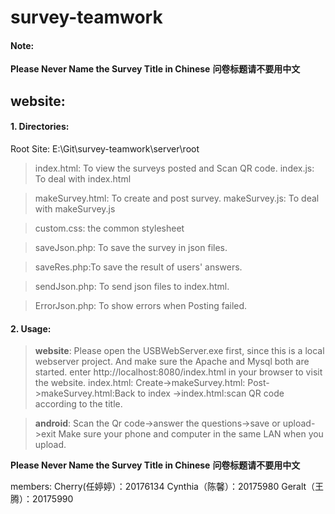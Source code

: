 # survey-teamwork
#### Note:
**Please Never Name the Survey Title in Chinese**
**问卷标题请不要用中文**

## website:
#### 1. Directories:
Root Site: E:\Git\survey-teamwork\server\root
>index.html: To view the surveys posted and Scan QR code.
>index.js: To deal with index.html

>makeSurvey.html: To create and post survey.
>makeSurvey.js: To deal with makeSurvey.js

>custom.css: the common stylesheet

>saveJson.php: To save the survey in json files.

>saveRes.php:To save the result of users' answers.

>sendJson.php: To send json files to index.html.

>ErrorJson.php: To show errors when Posting failed.

#### 2. Usage:
>**website**:
>Please open the USBWebServer.exe first, since this is a local webserver project. And make sure the Apache and Mysql both are started.
>enter http://localhost:8080/index.html in your browser to visit the website.
>index.html: Create->makeSurvey.html: Post->makeSurvey.html:Back to index ->index.html:scan QR code according to the title.

>**android**:
>Scan the Qr code->answer the questions->save or upload->exit
>Make sure your phone and computer in the same LAN when you upload.

**Please Never Name the Survey Title in Chinese**
**问卷标题请不要用中文**

members:
Cherry(任婷婷）：20176134
Cynthia（陈馨）：20175980
Geralt（王腾）：20175990
